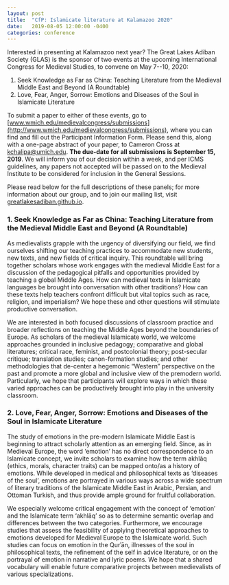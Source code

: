 ```yaml
---
layout: post
title:  "CfP: Islamicate literature at Kalamazoo 2020"
date:   2019-08-05 12:00:00 -0400
categories: conference
---
```


Interested in presenting at Kalamazoo next year? The Great Lakes Adiban Society (GLAS) is the sponsor of two events at the upcoming International Congress for Medieval Studies, to convene on May 7--10, 2020:

1. Seek Knowledge as Far as China: Teaching Literature from the Medieval Middle East and Beyond (A Roundtable)
2. Love, Fear, Anger, Sorrow: Emotions and Diseases of the Soul in Islamicate Literature

To submit a paper to either of these events, go to [www.wmich.edu/medievalcongress/submissions](http://www.wmich.edu/medievalcongress/submissions), where you can find and fill out the Participant Information Form. Please send this, along with a one-page abstract of your paper, to Cameron Cross at [kchalipa@umich.edu](mailto:kchalipa@umich.edu). **The due-date for all submissions is September 15, 2019**. We will inform you of our decision within a week, and per ICMS guidelines, any papers not accepted will be passed on to the Medieval Institute to be considered for inclusion in the General Sessions.

Please read below for the full descriptions of these panels; for more information about our group, and to join our mailing list, visit [greatlakesadiban.github.io](https://greatlakesadiban.github.io/).


### 1. Seek Knowledge as Far as China: Teaching Literature from the Medieval Middle East and Beyond (A Roundtable)

As medievalists grapple with the urgency of diversifying our field, we find ourselves shifting our teaching practices to accommodate new students, new texts, and new fields of critical inquiry. This roundtable will bring together scholars whose work engages with the medieval Middle East for a discussion of the pedagogical pitfalls and opportunities provided by teaching a global Middle Ages. How can medieval texts in Islamicate languages be brought into conversation with other traditions? How can these texts help teachers confront difficult but vital topics such as race, religion, and imperialism? We hope these and other questions will stimulate productive conversation.

We are interested in both focused discussions of classroom practice and broader reflections on teaching the Middle Ages beyond the boundaries of Europe. As scholars of the medieval Islamicate world, we welcome approaches grounded in inclusive pedagogy; comparative and global literatures; critical race, feminist, and postcolonial theory; post-secular critique; translation studies; canon-formation studies; and other methodologies that de-center a hegemonic “Western” perspective on the past and promote a more global and inclusive view of the premodern world. Particularly, we hope that participants will explore ways in which these varied approaches can be productively brought into play in the university classroom.


### 2. Love, Fear, Anger, Sorrow: Emotions and Diseases of the Soul in Islamicate Literature

The study of emotions in the pre-modern Islamicate Middle East is beginning to attract scholarly attention as an emerging field. Since, as in Medieval Europe, the word ‘emotion’ has no direct correspondence to an Islamicate concept, we invite scholars to examine how the term akhlāq (ethics, morals, character traits) can be mapped onto/as a history of emotions. While developed in medical and philosophical texts as ‘diseases of the soul’, emotions are portrayed in various ways across a wide spectrum of literary traditions of the Islamicate Middle East in Arabic, Persian, and Ottoman Turkish, and thus provide ample ground for fruitful collaboration.
 
We especially welcome critical engagement with the concept of ‘emotion’ and the Islamicate term ‘akhlāq’ so as to determine semantic overlap and differences between the two categories. Furthermore, we encourage studies that assess the feasibility of applying theoretical approaches to emotions developed for Medieval Europe to the Islamicate world. Such studies can focus on emotion in the Qurʾān, illnesses of the soul in philosophical texts, the refinement of the self in advice literature, or on the portrayal of emotion in narrative and lyric poems. We hope that a shared vocabulary will enable future comparative projects between medievalists of various specializations. 

